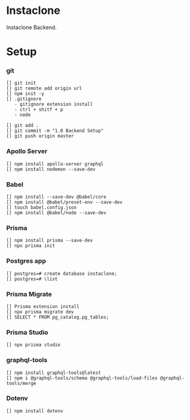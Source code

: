 # Instaclone
Instaclone Backend.


# Setup

### git
```
[] git init
[] git remote add origin url
[] npm init -y
[] .gitignore
   - gitignore extension install
   - ctrl + shitf + p
   - node
    
[] git add .
[] git commit -m "1.0 Backend Setup"
[] git push origin master
```

### Apollo Server
```
[] npm install apollo-server graphql
[] npm install nodemon --save-dev
```

### Babel
```
[] npm install --save-dev @babel/core
[] npm install @babel/preset-env --save-dev
[] touch babel.config.json
[] npm install @babel/node --save-dev
```

### Prisma
```
[] npm install prisma --save-dev
[] npx prisma init
```

### Postgres app
```
[] postgres=# create database instaclone;
[] postgres=# \list
```

### Prisma Migrate
```
[] Prisma extension install
[] npx prisma migrate dev
[] SELECT * FROM pg_catalog.pg_tables;
```

### Prisma Studio
```
[] npx prisma studio
```

### graphql-tools
```
[] npm install graphql-tools@latest
[] npm i @graphql-tools/schema @graphql-tools/load-files @graphql-tools/merge
```

### Dotenv
```
[] npm install dotenv
```